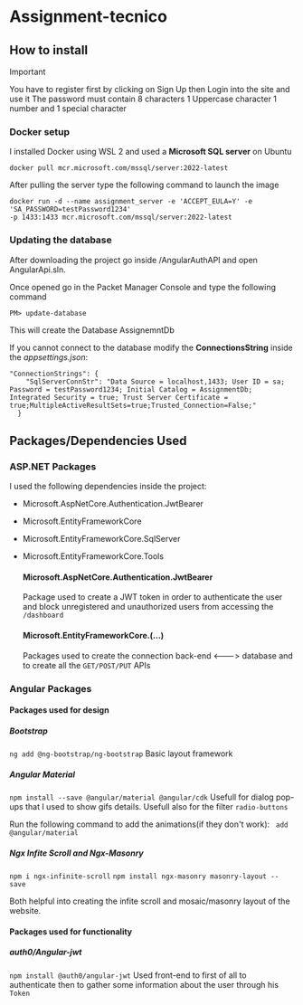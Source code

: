 # Assignment-tecnico

## How to install
> [!IMPORTANT]
> You have to register first by clicking on Sign Up then Login into the site and use it
> The password must contain 8 characters 1 Uppercase character 1 number and 1 special character
### Docker setup

I installed Docker using WSL 2 and used a **Microsoft SQL server** on Ubuntu
```
docker pull mcr.microsoft.com/mssql/server:2022-latest
```

After pulling the server type the following command to launch the image
```
docker run -d --name assignment_server -e 'ACCEPT_EULA=Y' -e 'SA_PASSWORD=testPassword1234' 
-p 1433:1433 mcr.microsoft.com/mssql/server:2022-latest
```

### Updating the database

After downloading the project go inside /AngularAuthAPI and open AngularApi.sln.

Once opened go in the Packet Manager Console and type the following command
```
PM> update-database
```
This will create the Database AssignemntDb

If you cannot connect to the database modify the **ConnectionsString** inside the _appsettings.json_:
```
"ConnectionStrings": {
    "SqlServerConnStr": "Data Source = localhost,1433; User ID = sa; Password = testPassword1234; Initial Catalog = AssignmentDb; Integrated Security = true; Trust Server Certificate = true;MultipleActiveResultSets=true;Trusted_Connection=False;"
  }
```
## Packages/Dependencies Used

### ASP.NET Packages

I used the following dependencies inside the project:
- Microsoft.AspNetCore.Authentication.JwtBearer
- Microsoft.EntityFrameworkCore
- Microsoft.EntityFrameworkCore.SqlServer
- Microsoft.EntityFrameworkCore.Tools

  #### Microsoft.AspNetCore.Authentication.JwtBearer

  Package used to create a JWT token in order to authenticate the user and block unregistered and unauthorized users from accessing the `/dashboard`

  #### Microsoft.EntityFrameworkCore.(...)

  Packages used to create the connection back-end <---> database and to create all the `GET/POST/PUT` APIs

### Angular Packages

#### Packages used for design
##### _Bootstrap_
`ng add @ng-bootstrap/ng-bootstrap`
Basic layout framework
##### _Angular Material_
`npm install --save @angular/material @angular/cdk`
Usefull for dialog pop-ups that I used to show gifs details.
Usefull also for the filter `radio-buttons`

Run the following command to add the animations(if they don't work):
` add @angular/material`

##### _Ngx Infite Scroll and Ngx-Masonry_
`npm i ngx-infinite-scroll`
`npm install ngx-masonry masonry-layout --save`

Both helpful into creating the infite scroll and mosaic/masonry layout of the website.
#### Packages used for functionality
##### _auth0/Angular-jwt_
`npm install @auth0/angular-jwt`
Used front-end to first of all to authenticate then to gather some information about the user through his `Token`
